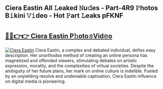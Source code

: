 ## Ciera Eastin All 𝙻eaked 𝙽u𝚍es - Part-4R9 𝙿hotos B𝚒kini 𝚅𝚒deo - Hot 𝙿art 𝙻eaks pFKNF

# <h2><a href="http://ld0ruco.urlbe.top/?page=Ciera+Eastin">🔗🔗👉👉 Ciera Eastin P𝚑oto𝚜Vid𝚎o</a></h2>

[![Ciera Eastin](https://i.imgur.com/eBuTRDB.gif)](http://ld0ruco.urlbe.top/?page=Ciera+Eastin)
Ciera Eastin, a complex and debated individual, defies easy description. Her unorthodox method of creating an online persona has magnetized and offended viewers, stimulating debates on artistic expression, morality, and the complexities of virtual societies. Despite the ambiguity of her future plans, her mark on online culture is indelible. Fueled by an unyielding resolve and undeniable captivation, Ciera Eastin influence on digital media is pioneering.
